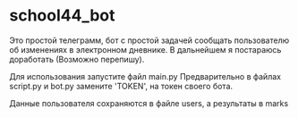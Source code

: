 # school44_bot
Это простой телеграмм, бот с простой задачей сообщать пользователю об изменениях в электронном дневнике. В дальнейшем я постараюсь доработать (Возможно перепишу).

Для использования запустите файл main.py
Предварительно в файлах script.py и bot.py замените 'TOKEN', на токен своего бота.

Данные пользователя сохраняются в файле users, а результаты в marks
